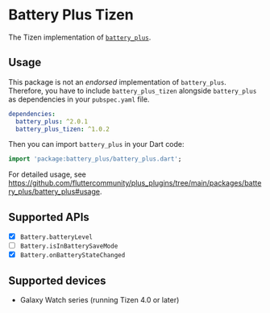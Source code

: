 # Battery Plus Tizen

The Tizen implementation of [`battery_plus`](https://github.com/fluttercommunity/plus_plugins/tree/main/packages/battery_plus).

## Usage

This package is not an _endorsed_ implementation of `battery_plus`. Therefore, you have to include `battery_plus_tizen` alongside `battery_plus` as dependencies in your `pubspec.yaml` file.

```yaml
dependencies:
  battery_plus: ^2.0.1
  battery_plus_tizen: ^1.0.2
```

Then you can import `battery_plus` in your Dart code:

```dart
import 'package:battery_plus/battery_plus.dart';
```

For detailed usage, see https://github.com/fluttercommunity/plus_plugins/tree/main/packages/battery_plus/battery_plus#usage.

## Supported APIs

- [x] `Battery.batteryLevel`
- [ ] `Battery.isInBatterySaveMode`
- [x] `Battery.onBatteryStateChanged`

## Supported devices

- Galaxy Watch series (running Tizen 4.0 or later)

